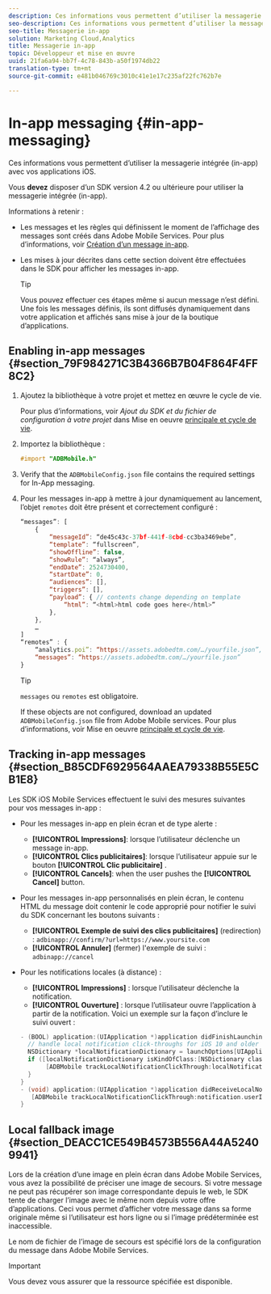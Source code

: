 ```yaml
---
description: Ces informations vous permettent d’utiliser la messagerie intégrée (in-app) avec vos applications iOS.
seo-description: Ces informations vous permettent d’utiliser la messagerie intégrée (in-app) avec vos applications iOS.
seo-title: Messagerie in-app
solution: Marketing Cloud,Analytics
title: Messagerie in-app
topic: Développeur et mise en œuvre
uuid: 21fa6a94-bb7f-4c78-843b-a50f1974db22
translation-type: tm+mt
source-git-commit: e481b046769c3010c41e1e17c235af22fc762b7e

---
```



# In-app messaging {#in-app-messaging}

Ces informations vous permettent d’utiliser la messagerie intégrée (in-app) avec vos applications iOS.

Vous **devez** disposer d’un SDK version 4.2 ou ultérieure pour utiliser la messagerie intégrée (in-app).

Informations à retenir :

* Les messages et les règles qui définissent le moment de l’affichage des messages sont créés dans Adobe Mobile Services. Pour plus d’informations, voir [Création d’un message in-app](/help/using/in-app-messaging/t-in-app-message/t-in-app-message.md).
* Les mises à jour décrites dans cette section doivent être effectuées dans le SDK pour afficher les messages in-app.

   >[!TIP]
   >
   >Vous pouvez effectuer ces étapes même si aucun message n’est défini. Une fois les messages définis, ils sont diffusés dynamiquement dans votre application et affichés sans mise à jour de la boutique d’applications.

## Enabling in-app messages {#section_79F984271C3B4366B7B04F864F4FF8C2}

1. Ajoutez la bibliothèque à votre projet et mettez en œuvre le cycle de vie.

   Pour plus d’informations, voir *Ajout du SDK et du fichier de configuration à votre projet* dans Mise en oeuvre [principale et cycle de vie](/help/ios/getting-started/requirements.md).

1. Importez la bibliothèque :

   ```objective-c
   #import "ADBMobile.h"
   ```

1. Verify that the `ADBMobileConfig.json` file contains the required settings for In-App messaging.
1. Pour les messages in-app à mettre à jour dynamiquement au lancement, l’objet `remotes` doit être présent et correctement configuré :

   ```js
   “messages”: [ 
       { 
           “messageId”: “de45c43c-37bf-441f-8cbd-cc3ba3469ebe”, 
           “template”: “fullscreen”, 
           “showOffline”: false, 
           “showRule”: “always”, 
           “endDate”: 2524730400, 
           “startDate”: 0, 
           “audiences”: [], 
           “triggers”: [], 
           “payload”: { // contents change depending on template 
               “html”: “<html>html code goes here</html>” 
           }, 
       }, 
       … 
   ] 
   “remotes” : { 
       “analytics.poi”: “https://assets.adobedtm.com/…/yourfile.json”, 
       “messages”: “https://assets.adobedtm.com/…/yourfile.json” 
   }
   ```

   >[!TIP]
   >
   >`messages` ou `remotes` est obligatoire.

   If these objects are not configured, download an updated `ADBMobileConfig.json` file from Adobe Mobile services. Pour plus d’informations, voir Mise en oeuvre [principale et cycle de vie](/help/ios/getting-started/requirements.md).

## Tracking in-app messages {#section_B85CDF6929564AAEA79338B55E5CB1E8}

Les SDK iOS Mobile Services effectuent le suivi des mesures suivantes pour vos messages in-app :

* Pour les messages in-app en plein écran et de type alerte :

   * **[!UICONTROL Impressions]**: lorsque l’utilisateur déclenche un message in-app.
   * **[!UICONTROL Clics publicitaires]**: lorsque l’utilisateur appuie sur le bouton **[!UICONTROL Clic publicitaire]** .
   * **[!UICONTROL Cancels]**: when the user pushes the **[!UICONTROL Cancel]** button.

* Pour les messages in-app personnalisés en plein écran, le contenu HTML du message doit contenir le code approprié pour notifier le suivi du SDK concernant les boutons suivants :

   * **[!UICONTROL Exemple de suivi des clics publicitaires]** (redirection) : `adbinapp://confirm/?url=https://www.yoursite.com`
   * **[!UICONTROL Annuler]** (fermer) l'exemple de suivi : `adbinapp://cancel`

* Pour les notifications locales (à distance) :

   * **[!UICONTROL Impressions]** : lorsque l’utilisateur déclenche la notification.
   * **[!UICONTROL Ouverture]** : lorsque l’utilisateur ouvre l’application à partir de la notification.
   Voici un exemple sur la façon d’inclure le suivi ouvert :

   ```objective-c
   - (BOOL) application:(UIApplication *)application didFinishLaunchingWithOptions:(NSDictionary *)launchOptions { 
     // handle local notification click-throughs for iOS 10 and older 
     NSDictionary *localNotificationDictionary = launchOptions[UIApplicationLaunchOptionsLocalNotificationKey]; 
     if ([localNotificationDictionary isKindOfClass:[NSDictionary class]]) { 
          [ADBMobile trackLocalNotificationClickThrough:localNotificationDictionary]; 
     } 
   } 
   - (void) application:(UIApplication *)application didReceiveLocalNotification:(UILocalNotification *)notification { 
      [ADBMobile trackLocalNotificationClickThrough:notification.userInfo]; 
   }
   ```

## Local fallback image {#section_DEACC1CE549B4573B556A44A52409941}

Lors de la création d’une image en plein écran dans Adobe Mobile Services, vous avez la possibilité de préciser une image de secours. Si votre message ne peut pas récupérer son image correspondante depuis le web, le SDK tente de charger l’image avec le même nom depuis votre offre d’applications. Ceci vous permet d’afficher votre message dans sa forme originale même si l’utilisateur est hors ligne ou si l’image prédéterminée est inaccessible.

Le nom de fichier de l’image de secours est spécifié lors de la configuration du message dans Adobe Mobile Services.

>[!IMPORTANT]
>
>Vous devez vous assurer que la ressource spécifiée est disponible.

